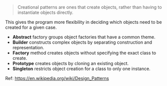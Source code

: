 > Creational patterns are ones that create objects, rather than having to instantiate objects directly. 

This gives the program more flexibility in deciding which objects need to be created for a given case.

- **Abstract** factory groups object factories that have a common theme.
- **Builder** constructs complex objects by separating construction and representation.
- **Factory** method creates objects without specifying the exact class to create.
- **Prototype** creates objects by cloning an existing object.
- **Singleton** restricts object creation for a class to only one instance.

Ref: https://en.wikipedia.org/wiki/Design_Patterns